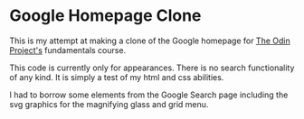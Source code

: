 # Google Homepage Clone
This is my attempt at making a clone of the Google homepage for [The Odin Project's](https://www.theodinproject.com) fundamentals course.

This code is currently only for appearances. There is no search functionality of any kind. It is simply a test of my html and css abilities.

I had to borrow some elements from the Google Search page including the svg graphics for the magnifying glass and grid menu.